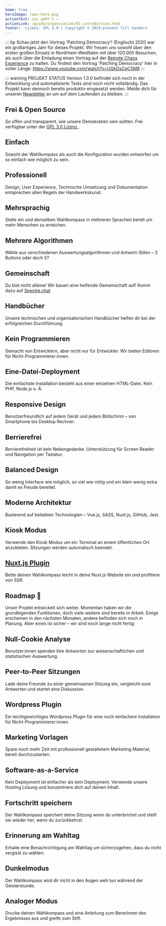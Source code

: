 ```yaml
---
home: true
heroImage: /oec-hero.png
actionText: Los geht's →
actionLink: /guide/organisation/01-introduction.html
footer: 'Lizenz: GPL 3.0 | Copyright © 2019-present Till Sanders'
---
```


<div style="text-align: center">
  <Bit/>
</div>

::: tip Schau jetzt den Vortrag 'Patching Democracy'! (Englisch)
2020 war ein großartiges Jahr für dieses Projekt. Wir freuen uns sowohl über den ersten großen
Einsatz in Nordrhein-Westfalen mit über 120.000 Besuchen, als auch über die Einladung einen Vortrag
auf der [Remote Chaos Experience](https://rc3.world/rc3/event/rc3-40403-patching_democracy/) zu
halten. Du findest den Vortrag 'Patching Democracy' hier in voller Länge:
<https://www.youtube.com/watch?v=UGkGsCpC5M8>
:::

::: warning PROJEKT STATUS
Version 1.0.0 befindet sich noch in der Entwicklung und automatisierte Tests sind noch nicht vollständig. Das Projekt kann dennoch bereits produktiv eingesetzt werden. Melde dich für unseren
[Newsletter](http://eepurl.com/gRApTD) an um auf dem Laufenden zu bleiben.
:::

<div class="features">
  <div class="feature">
    <h2>Frei & Open Source</h2>
    <p>
      So offen und transparent, wie unsere Demokratien sein sollten. Frei verfügbar unter der
      <a href="https://github.com/open-election-compass/client/blob/master/LICENSE" rel="noindex,nofollow">
        GPL 3.0 Lizenz
      </a>.
    </p>
  </div>
  <div class="feature">
    <h2>Einfach</h2>
    <p>
      Sowohl der Wahlkompass als auch die Konfiguration wurden entworfen um so einfach wie möglich
      zu sein.
    </p>
  </div>
  <div class="feature">
    <h2>Professionell</h2>
    <p>
      Design, User Experience, Technische Umsetzung und Dokumentation entsprechen allen Regeln der
      Handwerkskunst.
    </p>
  </div>
  <div class="feature">
    <h2>Mehrsprachig</h2>
    <p>
      Stelle ein und denselben Wahlkompass in mehreren Sprachen bereit um mehr Menschen zu
      erreichen.
    </p>
  </div>
  <div class="feature">
    <h2>Mehrere Algorithmen</h2>
    <p>
      Wähle aus verschiedenen Auswertungsalgorithmen und Antwort-Stilen – 3 Buttons oder doch 5?
    </p>
  </div>
  <div class="feature">
    <h2>Gemeinschaft</h2>
    <p>
      Du bist nicht alleine! Wir bauen eine helfende Gemeinschaft auf! Komm dazu auf
      <a href="https://spectrum.chat/openelectioncompass" rel="noindex,nofollow">Spectre.chat</a>
    </p>
  </div>
  <div class="feature">
    <h2>Handbücher</h2>
    <p>
      Unsere technischen und organisatorischen Handbücher helfen dir bei der erfolgreichen
      Durchführung.
    </p>
  </div>
  <div class="feature">
    <h2>Kein Programmieren</h2>
    <p>
      Gemacht von Entwicklern, aber nicht nur für Entwickler. Wir bieten Editoren für
      Nicht-Programmierer:innen.
    </p>
  </div>
  <div class="feature">
    <h2>Eine-Datei-Deployment</h2>
    <p>
      Die einfachste Installation besteht aus einer einzelnen HTML-Datei. Kein PHP, Node.js o. Ä.
    </p>
  </div>
  <div class="feature">
    <h2>Responsive Design</h2>
    <p>
      Benutzerfreundlich auf jedem Gerät und jedem Bildschirm – von Smartphone bis Desktop Rechner.
    </p>
  </div>
  <div class="feature">
    <h2>Berrierefrei</h2>
    <p>
      Berrierefreiheit ist kein Nebengedanke. Unterstützung für Screen Reader und Navigation per
      Tastatur.
    </p>
  </div>
  <div class="feature">
    <h2>Balanced Design</h2>
    <p>
      So wenig Interface wie möglich, so viel wie nötig und ein klein wenig extra damit es Freude
      bereitet.
    </p>
  </div>
  <div class="feature">
    <h2>Moderne Architektur</h2>
    <p>Basierend auf beliebten Technologien – Vue.js, SASS, Nuxt.js, GitHub, Jest.</p>
  </div>
  <div class="feature">
    <h2>Kiosk Modus</h2>
    <p>
      Verwende den Kiosk Modus um ein Terminal an einem öffentlichen Ort anzubieten. Sitzungen
      werden automatisch beendet.
    </p>
  </div>
  <div class="feature">
    <h2><a href="https://www.npmjs.com/package/@open-election-compass/client">Nuxt.js Plugin</a></h2>
    <p>Bette deinen Wahlkompass leicht in deine Nuxt.js Website ein und profitiere von SSR.</p>
  </div>
</div>

## Roadmap :seedling:

Unser Projekt entwickelt sich weiter. Momentan haben wir die grundlegenden Funktionen, doch viele
weitere sind bereits in Arbeit. Einige erscheinen in den nächsten Monaten, andere befinden sich noch
in Planung. Aber eines ist sicher – wir sind noch lange nicht fertig:

<div class="features">
  <div class="feature">
    <h2>Null-Cookie Analyse</h2>
    <p>
      Benutzer:innen spenden ihre Antworten zur wissenschaftlichen und statistischen Auswertung.
    </p>
  </div>
  <div class="feature">
    <h2>Peer-to-Peer Sitzungen</h2>
    <p>
      Lade deine Freunde zu einer gemeinsamen Sitzung ein, vergleicht eure Antworten und startet
      eine Diskussion.
    </p>
  </div>
  <div class="feature">
    <h2>Wordpress Plugin</h2>
    <p>
      Ein leichtgewichtiges Wordpress Plugin für eine noch einfachere Installation für
      Nicht-Programmierer:innen.
    </p>
  </div>
  <div class="feature">
    <h2>Marketing Vorlagen</h2>
    <p>
      Spare noch mehr Zeit mit professionell gestaltetem Marketing Material, bereit durchzustarten.
    </p>
  </div>
  <div class="feature">
    <h2>Software-as-a-Service</h2>
    <p>
      Kein Deployment ist einfacher als kein Deployment. Verwende unsere Hosting Lösung und
      konzentriere dich auf deinen Inhalt.
    </p>
  </div>
  <div class="feature">
    <h2>Fortschritt speichern</h2>
    <p>
      Der Wahlkompass speichert deine Sitzung wenn du unterbrichst und stellt sie wieder her, wenn
      du zurückkehrst.
    </p>
  </div>
  <div class="feature">
    <h2>Erinnerung am Wahltag</h2>
    <p>
      Erhalte eine Benachrichtigung am Wahltag um sicherzugehen, dass du nicht vergisst zu wählen.
    </p>
  </div>
  <div class="feature">
    <h2>Dunkelmodus</h2>
    <p>
      Der Wahlkompass wird dir nicht in den Augen weh tun während der Geisterstunde.
    </p>
  </div>
  <div class="feature">
    <h2>Analoger Modus</h2>
    <p>
      Drucke deinen Wahlkompass und eine Anleitung zum Berechnen des Ergebnisses aus und greife zum Stift.
    </p>
  </div>
</div>

<contributors />
